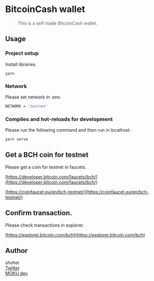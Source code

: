 # BitcoinCash wallet
> This is a self made BitcoinCash wallet.

## Usage

### Project setup
Install libraries.

```
yarn
```

### Network
Please set network in .env.<br>

``` bash
NETWORK = 'testnet'
```

### Compiles and hot-reloads for development
Please run the following command and then run in localhost.

``` bash
yarn serve
```

## Get a BCH coin for testnet
Please get a coin for testnet in faucets.

[https://developer.bitcoin.com/faucets/bch/](https://developer.bitcoin.com/faucets/bch/)

[https://coinfaucet.eu/en/bch-testnet/](https://coinfaucet.eu/en/bch-testnet/)

## Confirm transaction.
Please check transactions in explorer.

[https://explorer.bitcoin.com/bch](https://explorer.bitcoin.com/bch)


## Author
shohei<br>
[Twitter](https://twitter.com/hobbydevelop)<br>
[MOKU dev](https://mokudev.connpass.com/)
